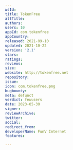 ```yaml
---
wsId: 
title: TokenFree
altTitle: 
authors: 
users: 10
appId: com.tokenfree
appCountry: 
released: 2021-09-10
updated: 2021-10-22
version: '2.1'
stars: 
ratings: 
reviews: 
size: 
website: http://tokenfree.net
repository: 
issue: 
icon: com.tokenfree.png
bugbounty: 
meta: defunct
verdict: fewusers
date: 2023-05-30
signer: 
reviewArchive: 
twitter: 
social: 
redirect_from: 
developerName: FunV Internet
features: 

---
```


